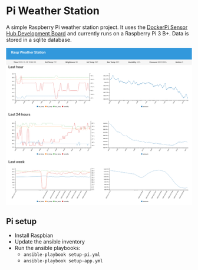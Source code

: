 # Pi Weather Station

A simple Raspberry Pi weather station project. It uses the
[DockerPi Sensor Hub Development Board](https://wiki.52pi.com/index.php/DockerPi_Sensor_Hub_Development_Board_SKU:_EP-0106) and currently runs on a Raspberry Pi 3 B+.
Data is stored in a sqlite database.

![Screenshot](screenshot.png)

## Pi setup

- Install Raspbian
- Update the ansible inventory
- Run the ansible playbooks:
    + `ansible-playbook setup-pi.yml`
    + `ansible-playbook setup-app.yml`

